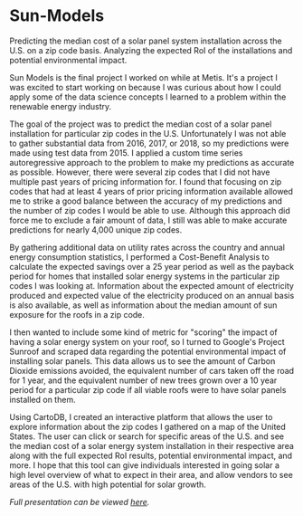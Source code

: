 # Sun-Models
Predicting the median cost of a solar panel system installation across the U.S. on a zip code basis. Analyzing the expected RoI of the installations and potential environmental impact.

Sun Models is the final project I worked on while at Metis. It's a project I was excited to start working on because I was curious about how I could apply some of the data science concepts I learned to a problem within the renewable energy industry. 

The goal of the project was to predict the median cost of a solar panel installation for particular zip codes in the U.S. Unfortunately I was not able to gather substantial data from 2016, 2017, or 2018, so my predictions were made using test data from 2015. I applied a custom time series autoregressive approach to the problem to make my predictions as accurate as possible. However, there were several zip codes that I did not have multiple past years of pricing information for. I found that focusing on zip codes that had at least 4 years of prior pricing information available allowed me to strike a good balance between the accuracy of my predictions and the number of zip codes I would be able to use. Although this approach did force me to exclude a fair amount of data, I still was able to make accurate predictions for nearly 4,000 unique zip codes.

By gathering additional data on utility rates across the country and annual energy consumption statistics, I performed a Cost-Benefit Analysis to calculate the expected savings over a 25 year period as well as the payback period for homes that installed solar energy systems in the particular zip codes I was looking at. Information about the expected amount of electricity produced and expected value of the electricity produced on an annual basis is also available, as well as information about the median amount of sun exposure for the roofs in a zip code.

I then wanted to include some kind of metric for "scoring" the impact of having a solar energy system on your roof, so I turned to Google's Project Sunroof and scraped data regarding the potential environmental impact of installing solar panels. This data allows us to see the amount of Carbon Dioxide emissions avoided, the equivalent number of cars taken off the road for 1 year, and the equivalent number of new trees grown over a 10 year period for a particular zip code if all viable roofs were to have solar panels installed on them. 

Using CartoDB, I created an interactive platform that allows the user to explore information about the zip codes I gathered on a map of the United States. The user can click or search for specific areas of the U.S. and see the median cost of a solar energy system installation in their respective area along with the full expected RoI results, potential environmental impact, and more. I hope that this tool can give individuals interested in going solar a high level overview of what to expect in their area, and allow vendors to see areas of the U.S. with high potential for solar growth. 

_Full presentation can be viewed [here](https://github.com/jnlevine23/Sun-Models/blob/master/presentation.pdf)._
